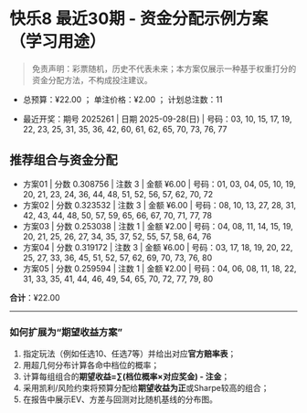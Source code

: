 # 快乐8 最近30期 - 资金分配示例方案（学习用途）

> 免责声明：彩票随机，历史不代表未来；本方案仅展示一种基于权重打分的资金分配方法，不构成投注建议。

- 总预算：¥22.00 ； 单注价格：¥2.00 ； 计划总注数：11

- 最近开奖：期号 2025261 | 日期 2025-09-28(日) | 号码：03, 10, 15, 17, 19, 22, 23, 25, 31, 35, 36, 42, 60, 61, 62, 65, 70, 73, 76, 77


## 推荐组合与资金分配

- 方案01 | 分数 0.308756 | 注数   3 | 金额 ¥6.00 | 号码：01, 03, 04, 05, 10, 19, 20, 21, 23, 24, 36, 44, 48, 51, 52, 56, 57, 62, 70, 72
- 方案02 | 分数 0.323532 | 注数   3 | 金额 ¥6.00 | 号码：08, 10, 13, 27, 28, 31, 42, 43, 44, 48, 50, 57, 59, 65, 66, 67, 70, 71, 77, 78
- 方案03 | 分数 0.253038 | 注数   1 | 金额 ¥2.00 | 号码：04, 08, 11, 14, 15, 19, 20, 21, 25, 26, 27, 34, 35, 37, 52, 55, 57, 58, 64, 76
- 方案04 | 分数 0.319172 | 注数   3 | 金额 ¥6.00 | 号码：03, 17, 18, 19, 20, 22, 25, 27, 33, 36, 45, 51, 52, 57, 62, 69, 70, 73, 76, 80
- 方案05 | 分数 0.259594 | 注数   1 | 金额 ¥2.00 | 号码：04, 06, 08, 11, 18, 22, 31, 33, 35, 41, 44, 46, 49, 54, 65, 70, 72, 77, 79, 80

**合计**：¥22.00


---
### 如何扩展为“期望收益方案”

1) 指定玩法（例如任选10、任选7等）并给出对应**官方赔率表**；
2) 用超几何分布计算各命中档位的概率；
3) 计算每组组合的**期望收益=∑(档位概率×对应奖金) - 注金**；
4) 采用凯利/风险约束将预算分配给**期望收益为正**或Sharpe较高的组合；
5) 在报告中展示EV、方差与回测对比随机基线的分布图。
